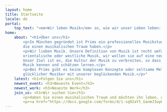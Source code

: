 ```yaml
---
layout: home
title: Startseite
locale: de
portal:
    top_text: "<em>Wir leben Musik</em> so, wie wir unser Leben leben: frisch und beständig."
home:
    about: "<h1>Über uns</h1>
        <p>In München gegründet ist Prims ein professionelles Musikstudio für junge Musiker, 
        die einen musikalischen Traum haben.</p>
        <p>Wir lieben Musik. Unsere Definition von Musik ist recht umfangreich - egal ob es Klassik oder Folk ist, 
        orientalische oder westliche Musik, wir wollen sie auf eine neue Weise interpretieren.
        Unser Ziel ist es, die Kultur der Musik zu verbreiten, so dass mehr Menschen eine neue Art von 
        Musik kennen und schätzen lernen.</p>
        <p>Bei Prims gibt es keine komplexen Konzepte oder seltsame Melodien, wir sind einfach eine Gruppe 
        glücklicher Musiker mit unserer beglückenden Musik.</p>"
    latest: <h1>Folgen Sie uns</h1>
    newest_event: <h3>Neueste Event</h3>
    newest_work: <h3>Neueste Werk</h3>
    join_us: <h1>Wir suchen Sie</h1>
        <p>Haben Sie einen musikalischen Traum und möchten ihn leben, dann kommen Sie doch zu uns!.</p>
        <p><a href="https://docs.google.com/forms/d/1-sq92aYt_GanmJIwyH-V5WAZGYbiF4p1JOw-gu-vIww/viewform?entry.1981904886=Deutsch" target="_blank">Kontaktieren Sie uns jetzt</a></p>
---
```

